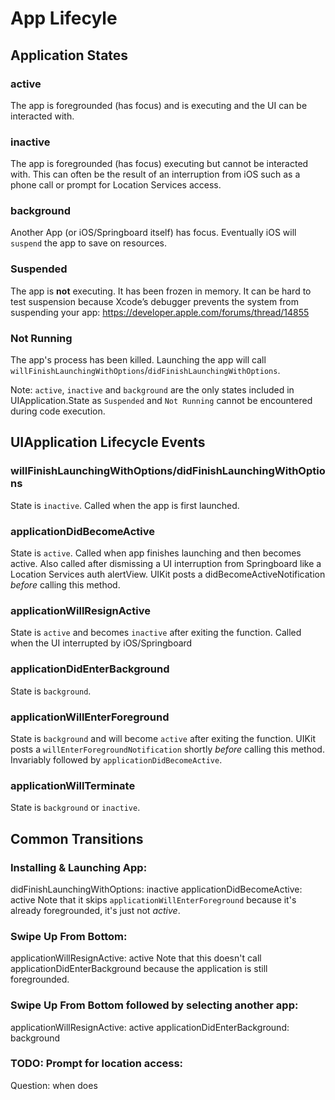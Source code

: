 
# App Lifecyle

## Application States

### active
The app is foregrounded (has focus) and is executing and the UI can be interacted with.

### inactive
The app is foregrounded (has focus) executing but cannot be interacted with. This can often be the result of an interruption from iOS such as a phone call or prompt for Location Services access.

### background
Another App (or iOS/Springboard itself) has focus.  Eventually iOS will `suspend` the app to save on resources. 

### Suspended 
The app is **not** executing. It has been frozen in memory. It can be hard to test suspension because Xcode’s debugger prevents the system from suspending your app: https://developer.apple.com/forums/thread/14855

### Not Running
The app's process has been killed. Launching the app will call `willFinishLaunchingWithOptions`/`didFinishLaunchingWithOptions`.

Note: `active`, `inactive` and `background` are the only states included in UIApplication.State as `Suspended` and `Not Running` cannot be encountered during code execution.


## UIApplication Lifecycle Events

### willFinishLaunchingWithOptions/didFinishLaunchingWithOptions
State is `inactive`. Called when the app is first launched.

### applicationDidBecomeActive
State is `active`. Called when app finishes launching and then becomes active. Also called after dismissing a UI interruption from Springboard like a Location Services auth alertView. UIKit posts a didBecomeActiveNotification *before* calling this method. 

### applicationWillResignActive
State is `active` and becomes `inactive` after exiting the function. Called when the UI interrupted by iOS/Springboard 

### applicationDidEnterBackground
State is `background`.

### applicationWillEnterForeground 
State is `background` and will become `active` after exiting the function. UIKit posts a `willEnterForegroundNotification` shortly *before* calling this method. Invariably followed by `applicationDidBecomeActive`.

### applicationWillTerminate
State is `background` or `inactive`.


## Common Transitions

### Installing & Launching App:
didFinishLaunchingWithOptions: inactive
applicationDidBecomeActive: active
Note that it skips `applicationWillEnterForeground` because it's already foregrounded, it's just not *active*.

### Swipe Up From Bottom:
applicationWillResignActive: active
Note that this doesn't call applicationDidEnterBackground because the application is still foregrounded. 

### Swipe Up From Bottom followed by selecting another app:
applicationWillResignActive: active
applicationDidEnterBackground: background


### TODO: Prompt for location access:

Question: when does 




